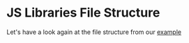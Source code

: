 # JS Libraries File Structure

Let's have a look again at the file structure from our [example](./js-lib-intro.md#assembling-the-dependencies)
